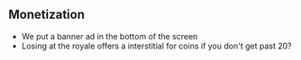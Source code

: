 ## Monetization

- We put a banner ad in the bottom of the screen
- Losing at the royale offers a interstitial for coins if you don't get past 20?
